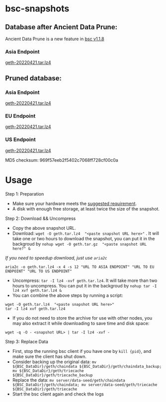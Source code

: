 
# bsc-snapshots

## Database after Ancient Data Prune:

Ancient Data Prune is a new feature in [bsc v1.1.8](https://github.com/binance-chain/bsc/releases/tag/v1.1.8)

### Asia Endpoint


[geth-20220421.tar.lz4
](https://tf-dex-prod-public-snapshot-site1.s3-accelerate.amazonaws.com/geth-20220421-prune-ancient.tar.lz4?AWSAccessKeyId=AKIAYINE6SBQPUZDDRRO&Signature=o0zYAWyMZQIAtG3UnpXwkdI%2Fcr0%3D&Expires=1653214247
)


## Pruned database:


### Asia Endpoint


[geth-20220421.tar.lz4
](https://tf-dex-prod-public-snapshot-site1.s3-accelerate.amazonaws.com/geth-20220421.tar.lz4?AWSAccessKeyId=AKIAYINE6SBQPUZDDRRO&Signature=BDQXd4Of22USjbZDe8bygLso3Mo%3D&Expires=1653214246
)

### EU Endpoint


[geth-20220421.tar.lz4
](https://tf-dex-prod-public-snapshot.s3-accelerate.amazonaws.com/geth-20220421.tar.lz4?AWSAccessKeyId=AKIAYINE6SBQPUZDDRRO&Signature=iwzGTAZH0mLJxjo0Qawaf26Kj8Y%3D&Expires=1653214246
)


### US Endpoint


[geth-20220421.tar.lz4
](https://tf-dex-prod-public-snapshot-site3.s3-accelerate.amazonaws.com/geth-20220421.tar.lz4?AWSAccessKeyId=AKIAYINE6SBQPUZDDRRO&Signature=RRrggzo2gb93fojYT8fVNNEYVC4%3D&Expires=1653214246
)

MD5 checksum: 969f57eeb2f5402c7068ff728cf00c0a



# Usage 

Step 1: Preparation
- Make sure your hardware meets the [suggested requirement](https://docs.binance.org/smart-chain/developer/fullnode.html).
- A disk with enough free storage, at least twice the size of the snapshot.

Step 2: Download && Uncompress
- Copy the above snapshot URL.
- Download:  `wget -O geth.tar.lz4  "<paste snapshot URL here>"` . It will take one or two hours to download the snapshot, you can put it in the backgroud by `nohup wget -O geth.tar.gz  "<paste snapshot URL here?" &`


*If you need to speedup download, just use `aria2c`*
```
aria2c -o geth.tar.lz4 -x 4 -s 12 "URL TO ASIA ENDPOINT" "URL TO EU ENDPOINT" "URL TO US ENDPOINT"
```


- Uncompress: `tar -I lz4 -xvf geth.tar.lz4`. It will take more than two hours to uncompress. You can put it in the backgroud by `nohup tar -I lz4 xvf geth.tar.lz4 &`
- You can combine the above steps by running a script:
```
wget -O geth.tar.lz4  "<paste snapshot URL here>"
tar -I lz4 xvf geth.tar.lz4
```


- If you do not need to store the archive for use with other nodes, you may also extract it while downloading to save time and disk space:
```
wget -q -O - <snapshot URL> | tar -I lz4 -xvf -
```


Step 3: Replace Data
- First, stop the running bsc client if you have one by `kill {pid}`, and make sure the client has shut down.
- Consider backing up the original data: `mv ${BSC_DataDir}/geth/chaindata ${BSC_DataDir}/geth/chaindata_backup; mv ${BSC_DataDir}/geth/triecache ${BSC_DataDir}/geth/triecache_backup`
- Replace the data: `mv server/data-seed/geth/chaindata ${BSC_DataDir}/geth/chaindata; mv server/data-seed/geth/triecache ${BSC_DataDir}/geth/triecache`
- Start the bsc client again and check the logs

